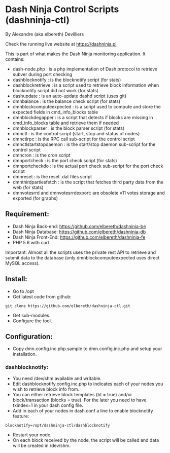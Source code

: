# Dash Ninja Control Scripts (dashninja-ctl)
By Alexandre (aka elbereth) Devilliers

Check the running live website at https://dashninja.pl

This is part of what makes the Dash Ninja monitoring application.
It contains:
* dash-node.php : is a php implementation of Dash protocol to retrieve subver during port checking
* dashblocknotify : is the blocknotify script (for stats)
* dashblockretrieve : is a script used to retrieve block information when blocknotify script did not work (for stats)
* dashupdate : is an auto-update dashd script (uses git)
* dmnbalance : is the balance check script (for stats)
* dmnblockcomputeexpected : is a script used to compute and store the expected fields in cmd_info_blocks table
* dmnblockdegapper : is a script that detects if blocks are missing in cmd_info_blocks table and retrieve them if needed
* dmnblockparser : is the block parser script (for stats)
* dmnctl : is the control script (start, stop and status of nodes)
* dmnctlrpc : is the RPC call sub-script for the control script
* dmnctlstartstopdaemon : is the start/stop daemon sub-script for the control script
* dmncron : is the cron script
* dmnportcheck : is the port check script (for stats)
* dmnportcheckdo : is the actual port check sub-script for the port check script
* dmnreset : is the reset .dat files script
* dmnthirdpartiesfetch : is the script that fetches third party data from the web (for stats)
* dmnvotesrrd and dmnvotesrrdexport: are obsolete v11 votes storage and exported (for graphs)

## Requirement:
* Dash Ninja Back-end: https://github.com/elbereth/dashninja-be
* Dash Ninja Database: https://github.com/elbereth/dashninja-db
* Dash Ninja Front-End: https://github.com/elbereth/dashninja-fe
* PHP 5.6 with curl

Important: Almost all the scripts uses the private rest API to retrieve and submit data to the database (only dmnblockcomputeexpected uses direct MySQL access).

## Install:
* Go to /opt
* Get latest code from github:
```shell
git clone https://github.com/elbereth/dashninja-ctl.git
```
* Get sub-modules.
* Configure the tool.

## Configuration:
* Copy dmn.config.inc.php.sample to dmn.config.inc.php and setup your installation.

### dashblocknotify:
* You need /dev/shm available and writable.
* Edit dashblocknotify.config.inc.php to indicates each of your nodes you wish to retrieve block info from.
* You can either retrieve block templates (bt = true) and/or block/transaction (blocks = true). For the later you need to have txindex=1 in your dash config file.
* Add in each of your nodes in dash.conf a line to enable blocknotify feature:
```
blocknotify=/opt/dashninja-ctl/dashblocknotify
```
* Restart your node.
* On each block received by the node, the script will be called and data will be created in /dev/shm.
